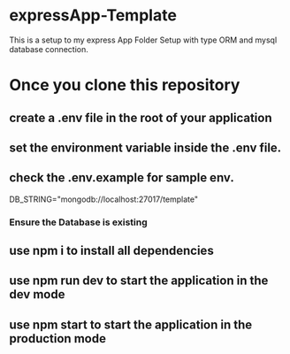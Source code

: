 # expressApp-Template
This is a setup to my express App Folder Setup with type ORM and mysql database connection.

# Once you clone this repository
## create a .env file in the root of your application
## set the environment variable inside the .env file.

## check the .env.example for sample env.

DB_STRING="mongodb://localhost:27017/template"

### Ensure the Database is existing


## use npm i to install all dependencies
## use npm run dev to start the application in the dev mode
## use npm start to start the application in the production mode